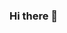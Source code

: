 ### Hi there 👋

<!--
**hithuc/hithuc** is a ✨ _special_ ✨ repository because its `README.md` (this file) appears on your GitHub profile.

Here are some ideas to get you started:

- 🔭 Working on: Haskell skills and Sustainable Urban Farming/Gardening
- 🌱 Learning: Haskell on Glasgow Uni MOOC and frontend basics - interested in imba https://imba.io/ 
- 👯 Looking to collaborate on socially constructive Crypto projects
- 🤔 I’m looking for help with Haskell😄 and Plutus
- 💬 Ask me about ABAP Design Patterns and why I left SAPWorld
- 📫 How to reach me: kumarbiswas7@gmail.com
- 🏕️  North Wales, UK

- 😄 Pronouns: 
- ⚡ Fun fact:
